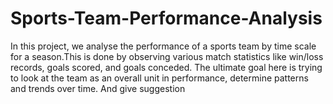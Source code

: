 # Sports-Team-Performance-Analysis
In this project, we analyse the performance of a sports team by time scale for a season.This is done by  observing various match statistics like win/loss records, goals scored, and goals conceded. The ultimate  goal here is trying to look at the team as an overall unit in performance, determine patterns and  trends over time. And give suggestion
